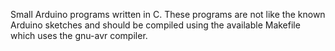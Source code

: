 Small Arduino programs written in C. These programs are not like the known Arduino sketches and should be compiled using the available Makefile which uses the gnu-avr compiler.
